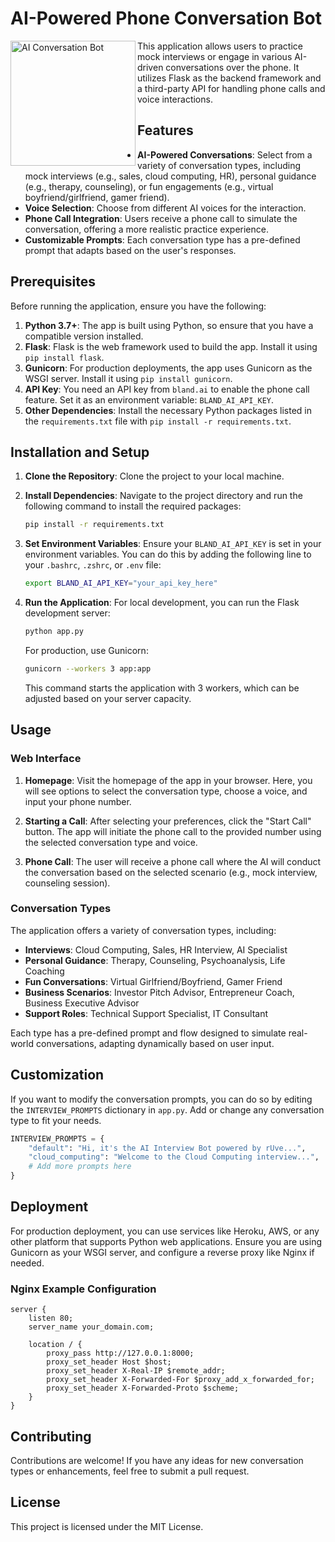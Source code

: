  # AI-Powered Phone Conversation Bot
<img src="https://github.com/ruvnet/voicebot/blob/main/assets/ai-convo.png?raw=true" alt="AI Conversation Bot" align="left" width="200px">

This application allows users to practice mock interviews or engage in various AI-driven conversations over the phone. It utilizes Flask as the backend framework and a third-party API for handling phone calls and voice interactions.

## Features

- **AI-Powered Conversations**: Select from a variety of conversation types, including mock interviews (e.g., sales, cloud computing, HR), personal guidance (e.g., therapy, counseling), or fun engagements (e.g., virtual boyfriend/girlfriend, gamer friend).
- **Voice Selection**: Choose from different AI voices for the interaction.
- **Phone Call Integration**: Users receive a phone call to simulate the conversation, offering a more realistic practice experience.
- **Customizable Prompts**: Each conversation type has a pre-defined prompt that adapts based on the user's responses.

## Prerequisites

Before running the application, ensure you have the following:

1. **Python 3.7+**: The app is built using Python, so ensure that you have a compatible version installed.
2. **Flask**: Flask is the web framework used to build the app. Install it using `pip install flask`.
3. **Gunicorn**: For production deployments, the app uses Gunicorn as the WSGI server. Install it using `pip install gunicorn`.
4. **API Key**: You need an API key from `bland.ai` to enable the phone call feature. Set it as an environment variable: `BLAND_AI_API_KEY`.
5. **Other Dependencies**: Install the necessary Python packages listed in the `requirements.txt` file with `pip install -r requirements.txt`.

## Installation and Setup

1. **Clone the Repository**: Clone the project to your local machine.

2. **Install Dependencies**: Navigate to the project directory and run the following command to install the required packages:

   ```bash
   pip install -r requirements.txt
   ```

3. **Set Environment Variables**: Ensure your `BLAND_AI_API_KEY` is set in your environment variables. You can do this by adding the following line to your `.bashrc`, `.zshrc`, or `.env` file:

   ```bash
   export BLAND_AI_API_KEY="your_api_key_here"
   ```

4. **Run the Application**: For local development, you can run the Flask development server:

   ```bash
   python app.py
   ```

   For production, use Gunicorn:

   ```bash
   gunicorn --workers 3 app:app
   ```

   This command starts the application with 3 workers, which can be adjusted based on your server capacity.

## Usage

### Web Interface

1. **Homepage**: Visit the homepage of the app in your browser. Here, you will see options to select the conversation type, choose a voice, and input your phone number.

2. **Starting a Call**: After selecting your preferences, click the "Start Call" button. The app will initiate the phone call to the provided number using the selected conversation type and voice.

3. **Phone Call**: The user will receive a phone call where the AI will conduct the conversation based on the selected scenario (e.g., mock interview, counseling session).

### Conversation Types

The application offers a variety of conversation types, including:

- **Interviews**: Cloud Computing, Sales, HR Interview, AI Specialist
- **Personal Guidance**: Therapy, Counseling, Psychoanalysis, Life Coaching
- **Fun Conversations**: Virtual Girlfriend/Boyfriend, Gamer Friend
- **Business Scenarios**: Investor Pitch Advisor, Entrepreneur Coach, Business Executive Advisor
- **Support Roles**: Technical Support Specialist, IT Consultant

Each type has a pre-defined prompt and flow designed to simulate real-world conversations, adapting dynamically based on user input.

## Customization

If you want to modify the conversation prompts, you can do so by editing the `INTERVIEW_PROMPTS` dictionary in `app.py`. Add or change any conversation type to fit your needs.

```python
INTERVIEW_PROMPTS = {
    "default": "Hi, it's the AI Interview Bot powered by rUve...",
    "cloud_computing": "Welcome to the Cloud Computing interview...",
    # Add more prompts here
}
```

## Deployment

For production deployment, you can use services like Heroku, AWS, or any other platform that supports Python web applications. Ensure you are using Gunicorn as your WSGI server, and configure a reverse proxy like Nginx if needed.

### Nginx Example Configuration

```nginx
server {
    listen 80;
    server_name your_domain.com;

    location / {
        proxy_pass http://127.0.0.1:8000;
        proxy_set_header Host $host;
        proxy_set_header X-Real-IP $remote_addr;
        proxy_set_header X-Forwarded-For $proxy_add_x_forwarded_for;
        proxy_set_header X-Forwarded-Proto $scheme;
    }
}
```

## Contributing

Contributions are welcome! If you have any ideas for new conversation types or enhancements, feel free to submit a pull request.

## License

This project is licensed under the MIT License.
 